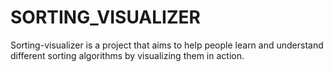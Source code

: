 # SORTING_VISUALIZER
Sorting-visualizer is a project that aims to help people learn and understand different sorting algorithms by visualizing them in action.
